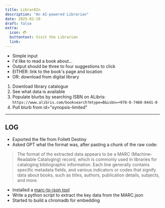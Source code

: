 ```yaml
---
title: LibrarAIn
description: "An AI-powered Librarian"
date: 2025-02-10
draft: false
extra:
  icon: 💳
  buttontext: Visit the Librarian
  link:
---
```


- Simple input
- I'd like to read a book about...
- Output should be three to four suggestions to click
- EITHER: link to the book's page and location
- OR: download from digital library


1) Download library catalogue
2) See what data is available
3) Populate blurbs by searching ISBN on ALibris: `https://www.alibris.com/booksearch?mtype=B&isbn=+978-0-7460-8441-0`
4) Pull blurb from id="synopsis-limited"

---

## LOG

- Exported the file from Follett Destiny
- Asked GPT what the format was, after pasting a chunk of the raw code:
> The format of the extracted data appears to be a MARC (Machine-Readable Cataloging) record, which is commonly used in libraries for cataloging bibliographic information. Each line generally contains specific metadata fields, and various indicators or codes that signify data about books, such as titles, authors, publication details, subjects, and more.
- Installed a [marc-to-json tool](https://github.com/ubleipzig/marctools#marctojson)
- Write a python script to extract the key data from the MARC.json
- Started to build a chromadb for embedding
